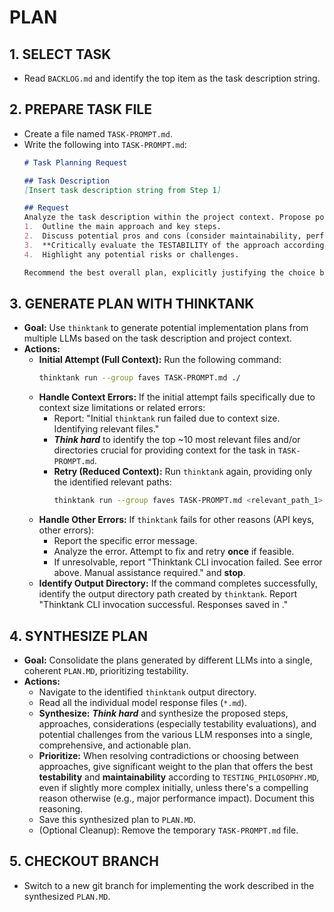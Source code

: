 # PLAN

## 1. SELECT TASK
- Read `BACKLOG.md` and identify the top item as the task description string.

## 2. PREPARE TASK FILE
- Create a file named `TASK-PROMPT.md`.
- Write the following into `TASK-PROMPT.md`:
    ```markdown
    # Task Planning Request

    ## Task Description
    [Insert task description string from Step 1]

    ## Request
    Analyze the task description within the project context. Propose potential implementation plans. For each plan:
    1.  Outline the main approach and key steps.
    2.  Discuss potential pros and cons (consider maintainability, performance, alignment with existing code).
    3.  **Critically evaluate the TESTABILITY of the approach according to TESTING_PHILOSOPHY.MD.** How easily can this approach be tested with simple, reliable tests, minimizing mocks?
    4.  Highlight any potential risks or challenges.

    Recommend the best overall plan, explicitly justifying the choice based on requirements, project standards, and **prioritizing long-term maintainability and testability.**
    ```

## 3. GENERATE PLAN WITH THINKTANK
- **Goal:** Use `thinktank` to generate potential implementation plans from multiple LLMs based on the task description and project context.
- **Actions:**
    - **Initial Attempt (Full Context):** Run the following command:
        ```bash
        thinktank run --group faves TASK-PROMPT.md ./
        ```
    - **Handle Context Errors:** If the initial attempt fails specifically due to context size limitations or related errors:
        - Report: "Initial `thinktank` run failed due to context size. Identifying relevant files."
        - ***Think hard*** to identify the top ~10 most relevant files and/or directories crucial for providing context for the task in `TASK-PROMPT.md`.
        - **Retry (Reduced Context):** Run `thinktank` again, providing only the identified relevant paths:
            ```bash
            thinktank run --group faves TASK-PROMPT.md <relevant_path_1> [relevant_path_2...]
            ```
    - **Handle Other Errors:** If `thinktank` fails for other reasons (API keys, other errors):
        - Report the specific error message.
        - Analyze the error. Attempt to fix and retry **once** if feasible.
        - If unresolvable, report "Thinktank CLI invocation failed. See error above. Manual assistance required." and **stop**.
    - **Identify Output Directory:** If the command completes successfully, identify the output directory path created by `thinktank`. Report "Thinktank CLI invocation successful. Responses saved in <output-directory-path>."

## 4. SYNTHESIZE PLAN
- **Goal:** Consolidate the plans generated by different LLMs into a single, coherent `PLAN.MD`, prioritizing testability.
- **Actions:**
    - Navigate to the identified `thinktank` output directory.
    - Read all the individual model response files (`*.md`).
    - **Synthesize:** ***Think hard*** and synthesize the proposed steps, approaches, considerations (especially testability evaluations), and potential challenges from the various LLM responses into a single, comprehensive, and actionable plan.
    - **Prioritize:** When resolving contradictions or choosing between approaches, give significant weight to the plan that offers the best **testability** and **maintainability** according to `TESTING_PHILOSOPHY.MD`, even if slightly more complex initially, unless there's a compelling reason otherwise (e.g., major performance impact). Document this reasoning.
    - Save this synthesized plan to `PLAN.MD`.
    - (Optional Cleanup): Remove the temporary `TASK-PROMPT.md` file.

## 5. CHECKOUT BRANCH
- Switch to a new git branch for implementing the work described in the synthesized `PLAN.MD`.
